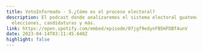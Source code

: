 ```yaml
---
title: VotoInformado - 5.¿Cómo es el proceso electoral?
description: El podcast donde analizaremos el sistema electoral guatemalteco,
  elecciones, candidaturas y más.
link: https://open.spotify.com/embed/episode/07jgf9edynFB5HFDBT4unV
date: 2023-04-14T03:11:45.648Z
highlight: false
---
```

